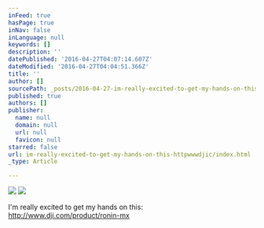 ```yaml
---
inFeed: true
hasPage: true
inNav: false
inLanguage: null
keywords: []
description: ''
datePublished: '2016-04-27T04:07:14.607Z'
dateModified: '2016-04-27T04:04:51.366Z'
title: ''
author: []
sourcePath: _posts/2016-04-27-im-really-excited-to-get-my-hands-on-this-httpwwwdjic.md
published: true
authors: []
publisher:
  name: null
  domain: null
  url: null
  favicon: null
starred: false
url: im-really-excited-to-get-my-hands-on-this-httpwwwdjic/index.html
_type: Article

---
```

![](https://the-grid-user-content.s3-us-west-2.amazonaws.com/c1304cc7-e71e-424b-8d6a-cdae5e8c7ff3.jpg)
![](https://the-grid-user-content.s3-us-west-2.amazonaws.com/2f9831d2-a288-4a98-a522-3753d682095a.jpg)

  
I'm really excited to get my hands on this: http://www.dji.com/product/ronin-mx